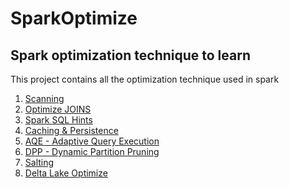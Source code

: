 # SparkOptimize
## Spark optimization technique to learn

This project contains all the optimization technique used in spark
1. [Scanning](https://github.com/Pavanku7/SparkOptimize/blob/main/SparkOptiimize/Scanning%20optimize.ipynb)
2. [Optimize JOINS](https://github.com/Pavanku7/SparkOptimize/blob/main/SparkOptiimize/Optmize%20JOINS.ipynb)
3. [Spark SQL Hints](https://github.com/Pavanku7/SparkOptimize/blob/main/SparkOptiimize/SPARK-SQL%20Hints.ipynb)
4. [Caching & Persistence](https://github.com/Pavanku7/SparkOptimize/blob/main/SparkOptiimize/CACHING%20%26%20PERSISITENCE.ipynb)
5. [AQE -  Adaptive Query Execution](https://github.com/Pavanku7/SparkOptimize/blob/main/SparkOptiimize/AQE%20-%20(Adaptive%20Query%20Execution).ipynb)
6. [DPP - Dynamic Partition Pruning](https://github.com/Pavanku7/SparkOptimize/blob/main/SparkOptiimize/DYNAMIC%20PARTITION%20PRUNING.ipynb)
7. [Salting](https://github.com/Pavanku7/SparkOptimize/blob/main/SparkOptiimize/SALTING.ipynb)
8. [Delta Lake Optimize](https://github.com/Pavanku7/SparkOptimize/blob/main/SparkOptiimize/Delta%20Lake%20Optimization.ipynb)
